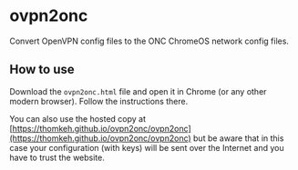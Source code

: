 # ovpn2onc
Convert OpenVPN config files to the ONC ChromeOS network config files.

## How to use
Download the `ovpn2onc.html` file and open it in Chrome (or any other modern browser). Follow the instructions there.

You can also use the hosted copy at [https://thomkeh.github.io/ovpn2onc/ovpn2onc](https://thomkeh.github.io/ovpn2onc/ovpn2onc)
but be aware that in this case your configuration (with keys) will be sent over the Internet and you have to trust the website.
